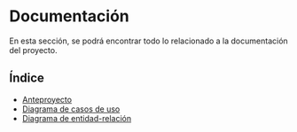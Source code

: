 # Documentación

En esta sección, se podrá encontrar todo lo relacionado a la documentación del proyecto.

## Índice

- [Anteproyecto](#anteproyecto.md)
- [Diagrama de casos de uso](#diagrama-casos-uso)
- [Diagrama de entidad-relación](#diagrama-entidad-relación)